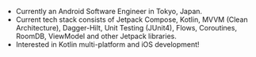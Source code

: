 - Currently an Android Software Engineer in Tokyo, Japan.
- Current tech stack consists of Jetpack Compose, Kotlin, MVVM (Clean Architecture), Dagger-Hilt, Unit Testing (JUnit4), Flows, Coroutines, RoomDB, ViewModel and other Jetpack libraries.
- Interested in Kotlin multi-platform and iOS development!

<!---
dbAbstract/dbAbstract is a ✨ special ✨ repository because its `README.md` (this file) appears on your GitHub profile.
You can click the Preview link to take a look at your changes.
--->
